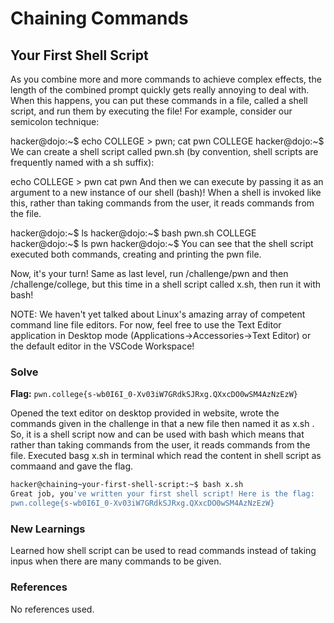 # Chaining Commands

## Your First Shell Script
As you combine more and more commands to achieve complex effects, the length of the combined prompt quickly gets really annoying to deal with. When this happens, you can put these commands in a file, called a shell script, and run them by executing the file! For example, consider our semicolon technique:

hacker@dojo:~$ echo COLLEGE > pwn; cat pwn
COLLEGE
hacker@dojo:~$
We can create a shell script called pwn.sh (by convention, shell scripts are frequently named with a sh suffix):

echo COLLEGE > pwn
cat pwn
And then we can execute by passing it as an argument to a new instance of our shell (bash)! When a shell is invoked like this, rather than taking commands from the user, it reads commands from the file.

hacker@dojo:~$ ls
hacker@dojo:~$ bash pwn.sh
COLLEGE
hacker@dojo:~$ ls
pwn
hacker@dojo:~$
You can see that the shell script executed both commands, creating and printing the pwn file.

Now, it's your turn! Same as last level, run /challenge/pwn and then /challenge/college, but this time in a shell script called x.sh, then run it with bash!

NOTE: We haven't yet talked about Linux's amazing array of competent command line file editors. For now, feel free to use the Text Editor application in Desktop mode (Applications->Accessories->Text Editor) or the default editor in the VSCode Workspace!

### Solve
**Flag:** `pwn.college{s-wb0I6I_0-Xv03iW7GRdkSJRxg.QXxcDO0wSM4AzNzEzW}`

Opened the text editor on desktop provided in website, wrote the commands given in the challenge in that a new file then named it as x.sh . So, it is a shell script now and can be used with bash which means that rather than taking commands from the user, it reads commands from the file. Executed basg x.sh in terminal which read the content in shell script as commaand and gave the flag.

```bash
hacker@chaining~your-first-shell-script:~$ bash x.sh
Great job, you've written your first shell script! Here is the flag:
pwn.college{s-wb0I6I_0-Xv03iW7GRdkSJRxg.QXxcDO0wSM4AzNzEzW}
```

### New Learnings
Learned how shell script can be used  to read commands instead of taking inpus  when there are many commands to be given.

### References 
No references used.
